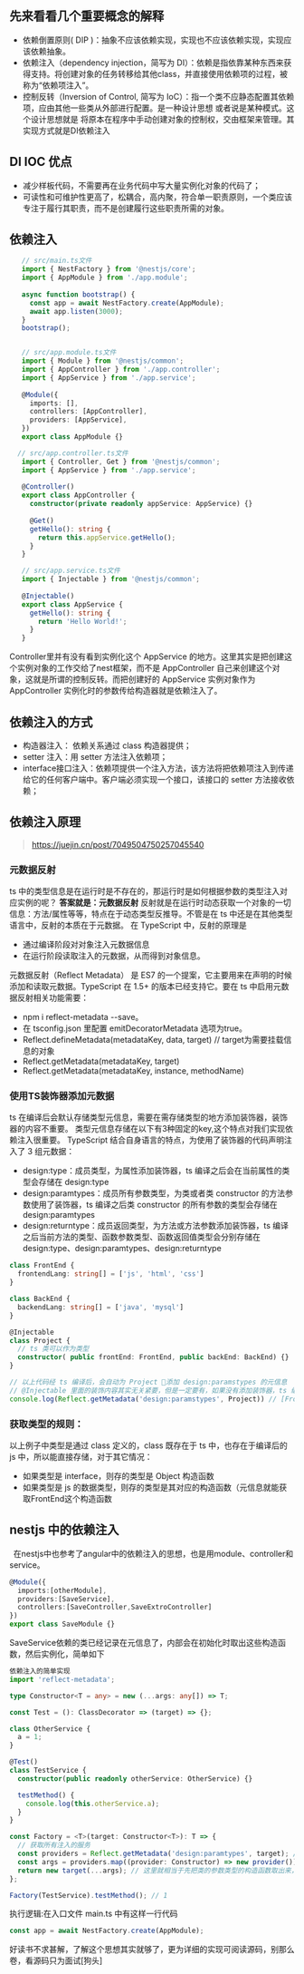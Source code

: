 ## 先来看看几个重要概念的解释

- 依赖倒置原则( DIP )：抽象不应该依赖实现，实现也不应该依赖实现，实现应该依赖抽象。
- 依赖注入（dependency injection，简写为 DI）：依赖是指依靠某种东西来获得支持。将创建对象的任务转移给其他class，并直接使用依赖项的过程，被称为“依赖项注入”。
- 控制反转（Inversion of Control, 简写为 IoC）：指一个类不应静态配置其依赖项，应由其他一些类从外部进行配置。是一种设计思想 或者说是某种模式。这个设计思想就是 将原本在程序中手动创建对象的控制权，交由框架来管理。其实现方式就是DI依赖注入

## DI IOC 优点

- 减少样板代码，不需要再在业务代码中写大量实例化对象的代码了；
- 可读性和可维护性更高了，松耦合，高内聚，符合单一职责原则，一个类应该专注于履行其职责，而不是创建履行这些职责所需的对象。

## 依赖注入

```ts
   // src/main.ts文件
   import { NestFactory } from '@nestjs/core';
   import { AppModule } from './app.module';
   
   async function bootstrap() {
     const app = await NestFactory.create(AppModule);
     await app.listen(3000);
   }
   bootstrap();


   // src/app.module.ts文件
   import { Module } from '@nestjs/common';
   import { AppController } from './app.controller';
   import { AppService } from './app.service'; 
   
   @Module({
     imports: [],
     controllers: [AppController],
     providers: [AppService],
   })
   export class AppModule {}

  // src/app.controller.ts文件
   import { Controller, Get } from '@nestjs/common';
   import { AppService } from './app.service';
   
   @Controller()
   export class AppController {
     constructor(private readonly appService: AppService) {}
   
     @Get()
     getHello(): string {
       return this.appService.getHello();
     }
   }

   // src/app.service.ts文件
   import { Injectable } from '@nestjs/common';
   
   @Injectable()
   export class AppService {
     getHello(): string {
       return 'Hello World!';
     }
   } 


```

Controller里并有没有看到实例化这个 AppService 的地方。这里其实是把创建这个实例对象的工作交给了nest框架，而不是 AppController 自己来创建这个对象，这就是所谓的控制反转。而把创建好的 AppService 实例对象作为 AppController 实例化时的参数传给构造器就是依赖注入了。

## 依赖注入的方式

- 构造器注入： 依赖关系通过 class 构造器提供；
- setter 注入：用 setter 方法注入依赖项；
- interface接口注入：依赖项提供一个注入方法，该方法将把依赖项注入到传递给它的任何客户端中。客户端必须实现一个接口，该接口的 setter 方法接收依赖；


## 依赖注入原理
> https://juejin.cn/post/7049504750257045540

### 元数据反射

ts 中的类型信息是在运行时是不存在的，那运行时是如何根据参数的类型注入对应实例的呢？
**答案就是：元数据反射**
反射就是在运行时动态获取一个对象的一切信息：方法/属性等等，特点在于动态类型反推导。不管是在 ts 中还是在其他类型语言中，反射的本质在于元数据。
在 TypeScript 中，反射的原理是
- 通过编译阶段对对象注入元数据信息
- 在运行阶段读取注入的元数据，从而得到对象信息。

元数据反射（Reflect Metadata） 是 ES7 的一个提案，它主要用来在声明的时候添加和读取元数据。TypeScript 在 1.5+ 的版本已经支持它。要在 ts 中启用元数据反射相关功能需要：

- npm i reflect-metadata --save。
- 在 tsconfig.json 里配置 emitDecoratorMetadata 选项为true。
- Reflect.defineMetadata(metadataKey, data, target) // target为需要挂载信息的对象
- Reflect.getMetadata(metadataKey, target)
- Reflect.getMetadata(metadataKey, instance, methodName)


### 使用TS装饰器添加元数据

 ts 在编译后会默认存储类型元信息，需要在需存储类型的地方添加装饰器，装饰器的内容不重要。
 类型元信息存储在以下有3种固定的key,这个特点对我们实现依赖注入很重要。
 TypeScript 结合自身语言的特点，为使用了装饰器的代码声明注入了 3 组元数据：

- design:type：成员类型，为属性添加装饰器，ts 编译之后会在当前属性的类型会存储在 design:type
- design:paramtypes：成员所有参数类型，为类或者类 constructor 的方法参数使用了装饰器，ts 编译之后类 constructor 的所有参数的类型会存储在 design:paramtypes
- design:returntype：成员返回类型，为方法或方法参数添加装饰器，ts 编译之后当前方法的类型、函数参数类型、函数返回值类型会分别存储在 design:type、design:paramtypes、design:returntype

```ts
class FrontEnd {
  frontendLang: string[] = ['js', 'html', 'css']
}

class BackEnd {
  backendLang: string[] = ['java', 'mysql']
}

@Injectable
class Project {
  // ts 类可以作为类型
  constructor( public frontEnd: FrontEnd, public backEnd: BackEnd) {}
}

// 以上代码经 ts 编译后，会自动为 Project 添加 design:paramstypes 的元信息
// @Injectable 里面的装饰内容其实无关紧要，但是一定要有，如果没有添加装饰器，ts 编译时将不会有添加 design:paramstypes 的代码
console.log(Reflect.getMetadata('design:paramstypes', Project)) // [FrontEnd, BackEnd]
```

### 获取类型的规则：

以上例子中类型是通过 class 定义的，class 既存在于 ts 中，也存在于编译后的 js 中，所以能直接存储，对于其它情况：

- 如果类型是 interface，则存的类型是 Object 构造函数
- 如果类型是 js 的数据类型，则存的类型是其对应的构造函数（元信息就能获取FrontEnd这个构造函数

## nestjs 中的依赖注入

 在nestjs中也参考了angular中的依赖注入的思想，也是用module、controller和service。
```ts
@Module({
  imports:[otherModule],
  providers:[SaveService],
  controllers:[SaveController,SaveExtroController]
})
export class SaveModule {}
```
SaveService依赖的类已经记录在元信息了，内部会在初始化时取出这些构造函数，然后实例化，简单如下

```ts
依赖注入的简单实现
import 'reflect-metadata';

type Constructor<T = any> = new (...args: any[]) => T;

const Test = (): ClassDecorator => (target) => {};

class OtherService {
  a = 1;
}

@Test()
class TestService {
  constructor(public readonly otherService: OtherService) {}

  testMethod() {
    console.log(this.otherService.a);
  }
}

const Factory = <T>(target: Constructor<T>): T => {
  // 获取所有注入的服务
  const providers = Reflect.getMetadata('design:paramtypes', target); // [OtherService]
  const args = providers.map((provider: Constructor) => new provider());
  return new target(...args); // 这里就相当于先把类的参数类型的构造函数取出来，在外部统一new 类的时候传进去
};

Factory(TestService).testMethod(); // 1
```

执行逻辑:在入口文件 main.ts 中有这样一行代码
```ts
const app = await NestFactory.create(AppModule);
```
好读书不求甚解，了解这个思想其实就够了，更为详细的实现可阅读源码，别那么卷，看源码只为面试[狗头]